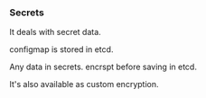 ### Secrets

It deals with secret data. 

configmap is stored in etcd. 

Any data in secrets. encrspt before saving in etcd. 

It's also available as custom encryption. 
